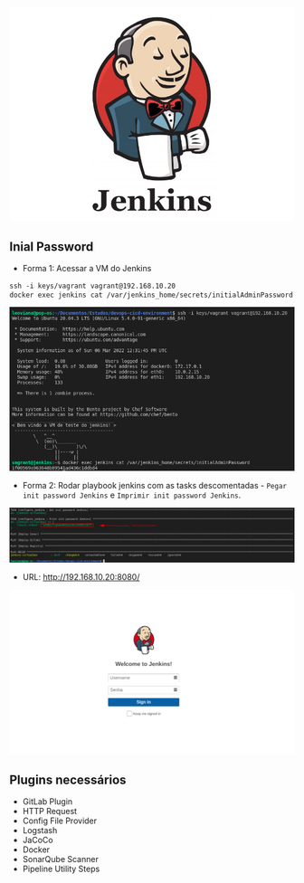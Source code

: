<p align="center">
  <img alt="Jenkins" src="../../data/jenkins-logo.jpg">
</p>

## Inial Password

- Forma 1: Acessar a VM do Jenkins

```console
ssh -i keys/vagrant vagrant@192.168.10.20
docker exec jenkins cat /var/jenkins_home/secrets/initialAdminPassword
```
<p align="center">
  <img alt="Jenkins" src="../../data/password-initila-jenkins-1.png">
</p>

- Forma 2: Rodar playbook jenkins com as tasks descomentadas - `Pegar init password Jenkins` e `Imprimir init password Jenkins`.

<p align="center">
  <img alt="Jenkins" src="../../data/password-initial-jenkins.png">
</p>

- URL: http://192.168.10.20:8080/

<p align="center">
  <img alt="Jenkins" src="../../data/jenkins.png">
</p>

## Plugins necessários

- GitLab Plugin
- HTTP Request
- Config File Provider
- Logstash
- JaCoCo
- Docker
- SonarQube Scanner
- Pipeline Utility Steps